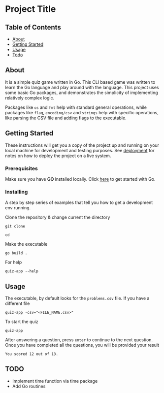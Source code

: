# Project Title

## Table of Contents

- [About](#about)
- [Getting Started](#getting_started)
- [Usage](#usage)
- [Todo](#todo)

## About <a name = "about"></a>

It is a simple quiz game written in Go. This CLI based game was written to learn the Go language and play around with the language. This project uses some basic Go packages, and demonstrates the simplicity of implementing relatively complex logic.

Packages like `os` and `fmt` help with standard general operations, while packages like `flag`, `encoding/csv` and `strings` help with specific operations, like parsing the CSV file and adding flags to the executable.

## Getting Started <a name = "getting_started"></a>

These instructions will get you a copy of the project up and running on your local machine for development and testing purposes. See [deployment](#deployment) for notes on how to deploy the project on a live system.

### Prerequisites

Make sure you have **GO** installed locally. Click [here](https://go.dev/doc/install) to get started with Go.

### Installing

A step by step series of examples that tell you how to get a development env running.

Clone the repository & change current the directory

```
git clone

cd
```

Make the executable

```
go build .
```

For help

```
quiz-app --help
```

## Usage <a name = "usage"></a>

The executable, by default looks for the `problems.csv` file. If you have a different file

```
quiz-app -csv="<FILE_NAME.csv>"
```

To start the quiz

```
quiz-app
```

After answering a question, press `enter` to continue to the next question. Once you have completed all the questions, you will be provided your result

```
You scored 12 out of 13.
```

## TODO <a name = "todo"></a>

- Implement time function via time package
- Add Go routines

